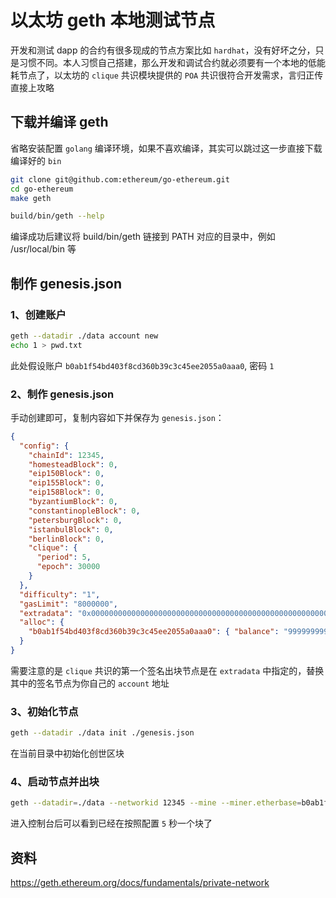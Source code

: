 # 以太坊 geth 本地测试节点

开发和测试 dapp 的合约有很多现成的节点方案比如 `hardhat`，没有好坏之分，只是习惯不同。本人习惯自己搭建，那么开发和调试合约就必须要有一个本地的低能耗节点了，以太坊的 `clique` 共识模块提供的 `POA` 共识很符合开发需求，言归正传直接上攻略

## 下载并编译 geth

省略安装配置 `golang` 编译环境，如果不喜欢编译，其实可以跳过这一步直接下载编译好的 `bin` 

```bash
git clone git@github.com:ethereum/go-ethereum.git
cd go-ethereum
make geth

build/bin/geth --help
```

编译成功后建议将 build/bin/geth 链接到 PATH 对应的目录中，例如 /usr/local/bin 等

## 制作 genesis.json

### 1、创建账户


```bash
geth --datadir ./data account new
echo 1 > pwd.txt
```    

此处假设账户 `b0ab1f54bd403f8cd360b39c3c45ee2055a0aaa0`, 密码 `1`


### 2、制作 genesis.json

手动创建即可，复制内容如下并保存为 `genesis.json`：

```json
{
  "config": {
    "chainId": 12345,
    "homesteadBlock": 0,
    "eip150Block": 0,
    "eip155Block": 0,
    "eip158Block": 0,
    "byzantiumBlock": 0,
    "constantinopleBlock": 0,
    "petersburgBlock": 0,
    "istanbulBlock": 0,
    "berlinBlock": 0,
    "clique": {
      "period": 5,
      "epoch": 30000
    }
  },
  "difficulty": "1",
  "gasLimit": "8000000",
  "extradata": "0x0000000000000000000000000000000000000000000000000000000000000000b0ab1f54bd403f8cd360b39c3c45ee2055a0aaa00000000000000000000000000000000000000000000000000000000000000000000000000000000000000000000000000000000000000000000000000000000000",
  "alloc": {
    "b0ab1f54bd403f8cd360b39c3c45ee2055a0aaa0": { "balance": "999999999000000000000000000" }
  }
}
```

需要注意的是 `clique` 共识的第一个签名出块节点是在 `extradata` 中指定的，替换其中的签名节点为你自己的 `account` 地址


### 3、初始化节点

```bash
geth --datadir ./data init ./genesis.json
```

在当前目录中初始化创世区块

### 4、启动节点并出块

```bash
geth --datadir=./data --networkid 12345 --mine --miner.etherbase=b0ab1f54bd403f8cd360b39c3c45ee2055a0aaa0 --nodiscover --unlock b0ab1f54bd403f8cd360b39c3c45ee2055a0aaa0 --password $./pwd.txt console
```

进入控制台后可以看到已经在按照配置 `5` 秒一个块了


## 资料

https://geth.ethereum.org/docs/fundamentals/private-network